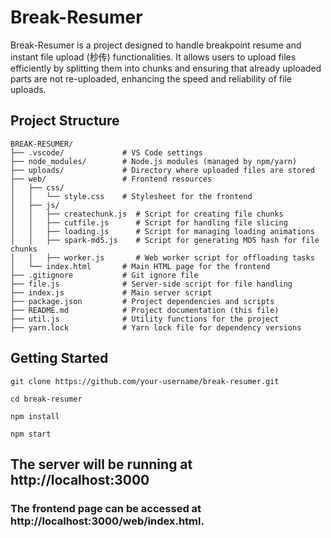 # Break-Resumer

Break-Resumer is a project designed to handle breakpoint resume and instant file upload (秒传) functionalities. It allows users to upload files efficiently by splitting them into chunks and ensuring that already uploaded parts are not re-uploaded, enhancing the speed and reliability of file uploads.

## Project Structure

```plaintext
BREAK-RESUMER/
├── .vscode/             # VS Code settings
├── node_modules/        # Node.js modules (managed by npm/yarn)
├── uploads/             # Directory where uploaded files are stored
├── web/                 # Frontend resources
│   ├── css/
│   │   └── style.css    # Stylesheet for the frontend
│   ├── js/
│   │   ├── createchunk.js  # Script for creating file chunks
│   │   ├── cutfile.js      # Script for handling file slicing
│   │   ├── loading.js      # Script for managing loading animations
│   │   ├── spark-md5.js    # Script for generating MD5 hash for file chunks
│   │   ├── worker.js       # Web worker script for offloading tasks
│   └── index.html       # Main HTML page for the frontend
├── .gitignore           # Git ignore file
├── file.js              # Server-side script for file handling
├── index.js             # Main server script
├── package.json         # Project dependencies and scripts
├── README.md            # Project documentation (this file)
├── util.js              # Utility functions for the project
├── yarn.lock            # Yarn lock file for dependency versions

```
## Getting Started

```
git clone https://github.com/your-username/break-resumer.git

cd break-resumer

npm install

npm start
```

## The server will be running at http://localhost:3000

### The frontend page can be accessed at http://localhost:3000/web/index.html.





